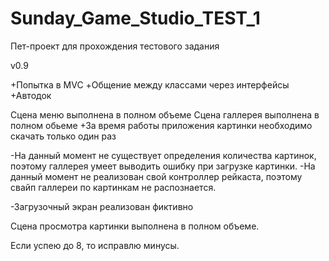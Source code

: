 # Sunday_Game_Studio_TEST_1

Пет-проект для прохождения тестового задания

v0.9

+Попытка в MVC
+Общение между классами через интерфейсы
+Автодок

Сцена меню выполнена в полном объеме
Сцена галлерея выполнена в полном обьеме
  +За время работы приложения картинки необходимо скачать только один раз
  
  -На данный момент не существует определения количества картинок, поэтому галлерея умеет выводить ошибку при загрузке картинки.
  -На данный момент не реализован свой контроллер рейкаста, поэтому свайп галлереи по картинкам не распознается.
  
  -Загрузочный экран реализован фиктивно

Сцена просмотра картинки выполнена в полном объеме.

Если успею до 8, то исправлю минусы.
